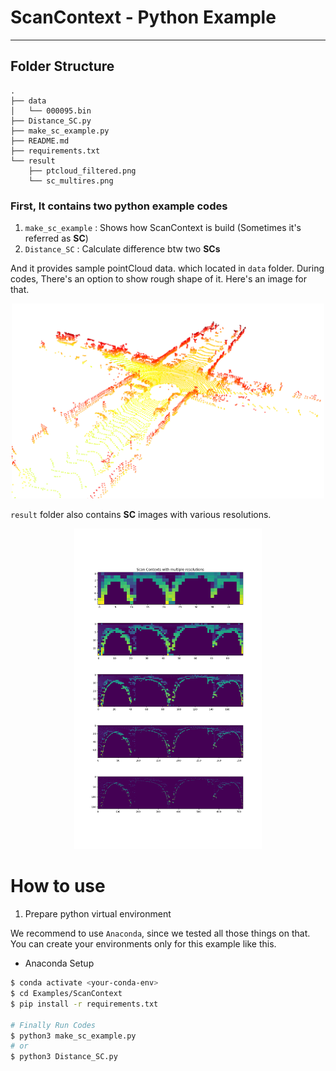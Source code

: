 
# ScanContext - Python Example 

---

## Folder Structure

```
.
├── data
│   └── 000095.bin
├── Distance_SC.py
├── make_sc_example.py
├── README.md
├── requirements.txt
└── result
    ├── ptcloud_filtered.png
    └── sc_multires.png
```

### First, It contains two python example codes

1. `make_sc_example` : Shows how ScanContext is build (Sometimes it's referred as **SC**)
2. `Distance_SC` : Calculate difference btw two **SCs** 

And it provides sample pointCloud data. which located in `data` folder.
During codes, There's an option to show rough shape of it. Here's an image for that.

<p align="center">
    <img src="./result/ptcloud_filtered.png" width="500">
</p>

`result` folder also contains **SC** images with various resolutions.

<p align="center">
    <img src="./result/sc_multires.png" width="300">
</p>


# How to use

1. Prepare python virtual environment

We recommend to use `Anaconda`, since we tested all those things on that. You can create your environments only for this example like this.


* Anaconda Setup
  
```bash
$ conda activate <your-conda-env>
$ cd Examples/ScanContext
$ pip install -r requirements.txt

# Finally Run Codes
$ python3 make_sc_example.py
# or 
$ python3 Distance_SC.py
```